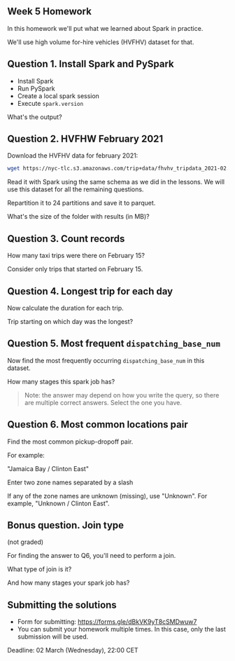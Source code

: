 ## Week 5 Homework

In this homework we'll put what we learned about Spark
in practice.

We'll use high volume for-hire vehicles (HVFHV) dataset for that.

## Question 1. Install Spark and PySpark

* Install Spark
* Run PySpark
* Create a local spark session 
* Execute `spark.version`

What's the output?


## Question 2. HVFHW February 2021

Download the HVFHV data for february 2021:

```bash
wget https://nyc-tlc.s3.amazonaws.com/trip+data/fhvhv_tripdata_2021-02.csv
```

Read it with Spark using the same schema as we did 
in the lessons. We will use this dataset for all
the remaining questions.

Repartition it to 24 partitions and save it to
parquet.

What's the size of the folder with results (in MB)?


## Question 3. Count records 

How many taxi trips were there on February 15?

Consider only trips that started on February 15.


## Question 4. Longest trip for each day

Now calculate the duration for each trip.

Trip starting on which day was the longest? 


## Question 5. Most frequent `dispatching_base_num`

Now find the most frequently occurring `dispatching_base_num` 
in this dataset.

How many stages this spark job has?

> Note: the answer may depend on how you write the query,
> so there are multiple correct answers. 
> Select the one you have.


## Question 6. Most common locations pair

Find the most common pickup-dropoff pair. 

For example:

"Jamaica Bay / Clinton East"

Enter two zone names separated by a slash

If any of the zone names are unknown (missing), use "Unknown". For example, "Unknown / Clinton East". 


## Bonus question. Join type

(not graded) 

For finding the answer to Q6, you'll need to perform a join.

What type of join is it?

And how many stages your spark job has?


## Submitting the solutions

* Form for submitting: https://forms.gle/dBkVK9yT8cSMDwuw7
* You can submit your homework multiple times. In this case, only the last submission will be used. 

Deadline: 02 March (Wednesday), 22:00 CET
